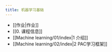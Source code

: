 ```yaml
---
title: 机器学习基础
---
```

- [[作业|作业]]
- [[0. 课程信息]]
- [[Machine learning/01/index|1 介绍]]
- [[Machine learning/02/index|2 PAC学习框架]]